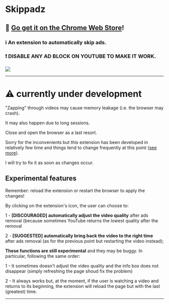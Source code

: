 # Skippadz
## 🛒 [Go get it on the Chrome Web Store](https://chrome.google.com/webstore/detail/skippadz/pkmpajhkphoigmebbjokepimpmfepjoa?hl=it)!


### ℹ️ An extension to automatically skip ads.

### ❗ DISABLE ANY AD BLOCK ON YOUTUBE TO MAKE IT WORK.


![](https://github.com/FrancescoDiCursi/Skippadz/blob/main/skippadz_preview.gif?raw=true)
____
# :warning: currently under development

"Zapping" through videos may cause memory leakage (i.e. the browser may crash).

It may also happen due to long sessions.

Close and open the browser as a last resort.

Sorry for the inconvenients but this extension has been developed in relatively few time and things tend to change frequently at this point ([see more](https://www.reddit.com/r/youtube/comments/15zs7f4/youtube_premium_required_is_youtube_becoming_the/)).

I will try to fix it as soon as changes occur. 

## Experimental features
Remember: reload the extension or restart the browser to apply the changes!

By clicking on the extension's icon, the user can choose to:

1 -  **[DISCOURAGED] automatically adjust the video quality** after ads removal (because sometimes YouTube returns the lowest quality after the removal

2 - **[SUGGESTED] automatically bring back the video to the right time** after ads removal (as for the previous point but restarting the video instead);

**These functions are still experimental** and they may be buggy. In particular, following the same order:

1 - It sometimes doesn't adjust the video quality and the info box does not disappear (simply refreshing the page shoud fix the problem)

2 - It always works but, at the moment, if the user is watching a video and returns to its beginning, the extension will reload the page but with the last (greatest) time.

____

